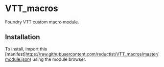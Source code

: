 # VTT_macros
Foundry VTT custom macro module.

## Installation
To install, import this [manifest]https://raw.githubusercontent.com/reductist/VTT_macros/master/module.json) using the module browser.
